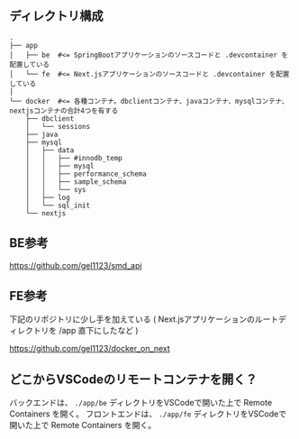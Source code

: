 
## ディレクトリ構成

```
.
├── app
│   ├── be  #<= SpringBootアプリケーションのソースコードと .devcontainer を配置している
│   └── fe  #<= Next.jsアプリケーションのソースコードと .devcontainer を配置している
│
└── docker  #<= 各種コンテナ。dbclientコンテナ、javaコンテナ、mysqlコンテナ、nextjsコンテナの合計4つを有する
    ├── dbclient
    │   └── sessions
    ├── java 
    ├── mysql
    │   ├── data
    │   │   ├── #innodb_temp
    │   │   ├── mysql
    │   │   ├── performance_schema
    │   │   ├── sample_schema
    │   │   └── sys
    │   ├── log
    │   └── sql_init
    └── nextjs
```

## BE参考

https://github.com/gel1123/smd_api

## FE参考

下記のリポジトリに少し手を加えている ( Next.jsアプリケーションのルートディレクトリを /app 直下にしたなど )

https://github.com/gel1123/docker_on_next

## どこからVSCodeのリモートコンテナを開く？

バックエンドは、 `./app/be` ディレクトリをVSCodeで開いた上で Remote Containers を開く。
フロントエンドは、 `./app/fe` ディレクトリをVSCodeで開いた上で Remote Containers を開く。
